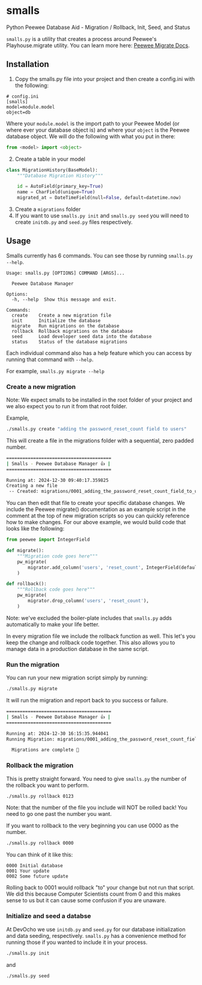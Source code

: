 # smalls
Python Peewee Database Aid - Migration / Rollback, Init, Seed, and Status

`smalls.py` is a utility that creates a process around Peewee's Playhouse.migrate
utility.  You can learn more here: [Peewee Migrate Docs](https://peewee.readthedocs.io/en/latest/peewee/playhouse.html#migrate).

## Installation

1) Copy the smalls.py file into your project and then create a config.ini with the following:

```
# config.ini
[smalls]
model=module.model
object=db
```

Where your `module.model` is the import path to your Peewee Model (or where ever
your database object is) and where your `object` is the Peewee database object.
We will do the following with what you put in there:

```python
from <model> import <object>
```
2) Create a table in your model

```python
class MigrationHistory(BaseModel):
    """Database Migration History"""

    id = AutoField(primary_key=True)
    name = CharField(unique=True)
    migrated_at = DateTimeField(null=False, default=datetime.now)
```

3) Create a `migrations` folder
4) If you want to use `smalls.py init` and `smalls.py seed` you will need to create `initdb.py` and `seed.py` files respectively.


## Usage

Smalls currently has 6 commands.  You can see those by running `smalls.py --help`.

```
Usage: smalls.py [OPTIONS] COMMAND [ARGS]...

  Peewee Database Manager

Options:
  -h, --help  Show this message and exit.

Commands:
  create    Create a new migration file
  init      Initialize the database
  migrate   Run migrations on the database
  rollback  Rollback migrations on the database
  seed      Load developer seed data into the database
  status    Status of the database migrations
```

Each individual command also has a help feature which you can access by running that command with `--help`.

For example, `smalls.py migrate --help`

### Create a new migration

Note: We expect smalls to be installed in the root folder of your project and we
also expect you to run it from that root folder.

Example,
```bash
./smalls.py create "adding the password_reset_count field to users"
```

This will create a file in the migrations folder with a sequential, zero padded number.

```bash
=======================================
| Smalls - Peewee Database Manager 👍 |
=======================================

Running at: 2024-12-30 09:40:17.359825
Creating a new file
 -- Created: migrations/0001_adding_the_password_reset_count_field_to_users.py
```

You can then edit that file to create your specific database changes.  We
include the Peewee migrate() documentation as an example script in the comment
at the top of new migration scripts so you can quickly reference how to make
changes.  For our above example, we would build code that looks like the
following:

```python
from peewee import IntegerField

def migrate():
    """Migration code goes here"""
    pw_migrate(
        migrator.add_column('users', 'reset_count', IntegerField(default=0)),
    )

def rollback():
    """Rollback code goes here"""
    pw_migrate(
        migrator.drop_column('users', 'reset_count'),
    )
```

Note: we've excluded the boiler-plate includes that `smalls.py` adds automatically to make your life better.

In every migration file we include the rollback function as well.  This let's
you keep the change and rollback code together.  This also allows you to
manage data in a production database in the same script.

### Run the migration

You can run your new migration script simply by running:

```bash
./smalls.py migrate
```

It will run the migration and report back to you success or failure.

```bash
=======================================
| Smalls - Peewee Database Manager 👍 |
=======================================

Running at: 2024-12-30 16:15:35.944041
Running Migration: migrations/0001_adding_the_password_reset_count_field_to_users.py Successful

  Migrations are complete 🎉
```

### Rollback the migration

This is pretty straight forward.  You need to give `smalls.py` the number of the
rollback you want to perform.

```bash
./smalls.py rollback 0123
```

Note: that the number of the file you include will NOT be rolled back!  You need to go one past the number you want.

If you want to rollback to the very beginning you can use 0000 as the number.

```bash
./smalls.py rollback 0000
```

You can think of it like this:

```text
0000 Initial database
0001 Your update
0002 Some future update
```

Rolling back to 0001 would rollback "to" your change but not run that script.
We did this because Computer Scientists count from 0 and this makes
sense to us but it can cause some confusion if you are unaware.

### Initialize and seed a databse

At DevOcho we use `initdb.py` and `seed.py` for our database initialization and
data seeding, respectively.  `smalls.py` has a convenience method for running
those if you wanted to include it in your process.

```bash
./smalls.py init
```

and

```bash
./smalls.py seed
```
